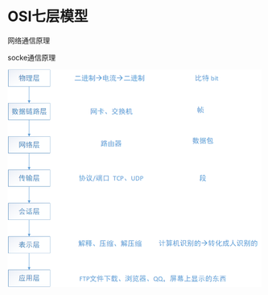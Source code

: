 # OSI七层模型

网络通信原理

socke通信原理

![OSI七层模型](https://github.com/zuiwoshachangjunmoxiao/Markdown_image/blob/master/OSI%E4%B8%83%E5%B1%82%E6%A8%A1%E5%9E%8B.png?raw=true)